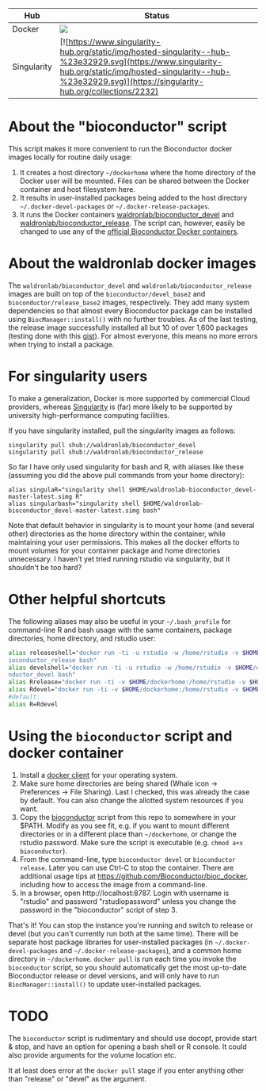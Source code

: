 | Hub |    Status     |
| --- | --------------- |
| Docker | [![](https://images.microbadger.com/badges/image/waldronlab/bioconductor_devel.svg)](https://hub.docker.com/r/waldronlab/bioconductor_devel "page on dockerhub") |
| Singularity | [![https://www.singularity-hub.org/static/img/hosted-singularity--hub-%23e32929.svg](https://www.singularity-hub.org/static/img/hosted-singularity--hub-%23e32929.svg)](https://singularity-hub.org/collections/2232) |

# About the "bioconductor" script

This script makes it more convenient to run the Bioconductor docker images locally for routine daily usage:

1. It creates a host directory `~/dockerhome` where the home directory
of the Docker user will be mounted. Files can be shared between the
Docker container and host filesystem here.
2. It results in user-installed packages being added to the host directory `~/.docker-devel-packages` or `~/.docker-release-packages`. 
3. It runs the Docker containers [waldronlab/bioconductor_devel](https://github.com/waldronlab/bioconductor_devel) and [waldronlab/bioconductor_release](https://github.com/waldronlab/bioconductor_release). The script can, however, easily be changed to use any of the [official Bioconductor Docker containers](https://bioconductor.org/help/docker/).

# About the waldronlab docker images

The `waldronlab/bioconductor_devel` and `waldronlab/bioconductor_release` images are built on top of the `bioconductor/devel_base2` and `bioconductor/release_base2` images, respectively. They add many system dependencies so that almost every Bioconductor package can be installed using `BiocManager::install()` with no further troubles. As of the last testing, the release image successfully installed all but 10 of over 1,600 packages (testing done with this [gist](https://gist.github.com/lwaldron/3b002e72b4e99fc093f8dace4ab38bf6)). For almost everyone, this means no more errors when trying to install a package.

# For singularity users

To make a generalization, Docker is more supported by commercial Cloud providers, whereas [Singularity](https://www.sylabs.io/singularity/) is (far) more likely to be supported by university high-performance computing facilities.

If you have singularity installed, pull the singularity images as follows:
```
singularity pull shub://waldronlab/bioconductor_devel
singularity pull shub://waldronlab/bioconductor_release
```

So far I have only used singularity for bash and R, with aliases like these (assuming you did the above pull commands from your home directory):
```
alias singulaR="singularity shell $HOME/waldronlab-bioconductor_devel-master-latest.simg R"
alias singularbash="singularity shell $HOME/waldronlab-bioconductor_devel-master-latest.simg bash"
```

Note that default behavior in singularity is to mount your home (and several other) directories as the home directory within the container, while maintaining your user permissions. This makes all the docker efforts to mount volumes for your container package and home directories unnecessary. I haven't yet tried running rstudio via singularity, but it shouldn't be too hard?


# Other helpful shortcuts

The following aliases may also be useful in your `~/.bash_profile` for command-line R and bash usage with the same containers, package directories, home directory, and rstudio user:

```bash
alias releaseshell="docker run -ti -u rstudio -w /home/rstudio -v $HOME/dockerhome:/home/rstudio -v $HOME/.docker-release-packages:/usr/local/lib/R/host-site-library waldronlab/b\
ioconductor_release bash"
alias develshell="docker run -ti -u rstudio -w /home/rstudio -v $HOME/dockerhome:/home/rstudio -v $HOME/.docker-devel-packages:/usr/local/lib/R/host-site-library waldronlab/bioco\
nductor_devel bash"
alias Rrelease="docker run -ti -v $HOME/dockerhome:/home/rstudio -v $HOME/.docker-release-packages:/usr/local/lib/R/host-site-library waldronlab/bioconductor_release R"
alias Rdevel="docker run -ti -v $HOME/dockerhome:/home/rstudio -v $HOME/.docker-devel-packages:/usr/local/lib/R/host-site-library waldronlab/bioconductor_devel R"
#default:                                               
alias R=Rdevel
```

# Using the `bioconductor` script and docker container

1. Install a [docker client](https://www.docker.com/get-started) for
your operating system. 
2. Make sure home directories are being shared (Whale icon ->
Preferences -> File Sharing). Last I checked, this was already the
case by default. You can also change the allotted system resources if
you want.
3. Copy the
[bioconductor](https://github.com/waldronlab/bioconductor_devel/blob/master/bioconductor)
script from this repo to somewhere in your $PATH. Modify as you see
fit, e.g. if you want to mount different directories or in a different
place than `~/dockerhome`, or change the rstudio password.  Make sure
the script is executable (e.g. `chmod a+x bioconductor`).
4. From the command-line, type `bioconductor devel` or `bioconductor
release`. Later you can use Ctrl-C to stop the
container. There are additional usage tips at
https://github.com/Bioconductor/bioc_docker, including how to access the image from a command-line. 
5. In a browser, open http://localhost:8787. Login with username is
"rstudio" and password "rstudiopassword" unless you change the
password in the "bioconductor" script of step 3.

That's it! You can stop the instance you're running and switch to
release or devel (but you can't currently run both at the same
time). There will be separate host package libraries for
user-installed packages (in `~/.docker-devel-packages` and
`~/.docker-release-packages`), and a common home directory in
`~/dockerhome`. `docker pull` is run each time you invoke the
`bioconductor` script, so you should automatically get the most
up-to-date Bioconductor release or devel versions, and will only have
to run `BiocManager::install()` to update user-installed packages.

# TODO

The `bioconductor` script is rudimentary and should use docopt,
provide start & stop, and have an option for opening a bash shell or R
console. It could also provide arguments for the volume location etc. 

It at least does error at the `docker pull` stage if you enter
anything other than "release" or "devel" as the argument.
